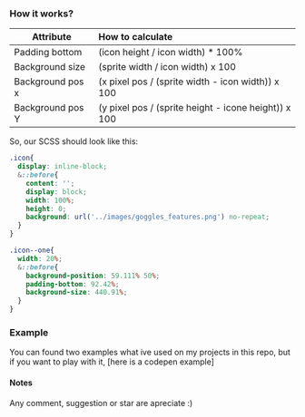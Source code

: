 ### How it works?

| Attribute     | How to calculate             |
| ------------- |:-------------|
| Padding bottom     | (icon height / icon width) * 100% | $1600 |
| Background size      | (sprite width / icon width) x 100       | 
| Background pos x | (x pixel pos / (sprite width - icon width)) x 100       |   
| Background pos Y | (y pixel pos / (sprite height - icone height)) x 100      |   

So, our SCSS should look like this:

```scss
.icon{
  display: inline-block;
  &::before{
    content: '';
    display: block;
    width: 100%;
    height: 0;
    background: url('../images/goggles_features.png') no-repeat;
  }
}

.icon--one{
  width: 20%;
  &::before{
    background-position: 59.111% 50%;
    padding-bottom: 92.42%;
    background-size: 440.91%;
  }
}

```

### Example
You can found two examples what ive used on my projects in this repo, but if you want to play with it, [here is a codepen example]

#### Notes
Any comment, suggestion or star are apreciate :)

